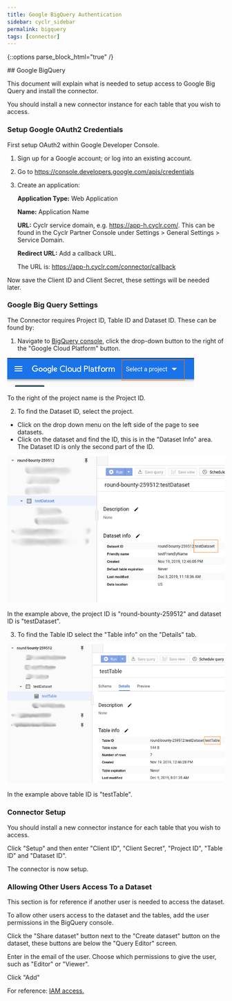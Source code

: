 ```yaml
---
title: Google BigQuery Authentication
sidebar: cyclr_sidebar
permalink: bigquery
tags: [connector]
---
```

{::options parse_block_html="true" /}
<section class="card py-5 my-5">
## Google BigQuery

This document will explain what is needed to setup access to Google Big Query and install the connector.

You should install a new connector instance for each table that you wish to access.

### Setup Google OAuth2 Credentials

First setup OAuth2 within Google Developer Console. 

1. Sign up for a Google account; or log into an existing account.
2. Go to https://console.developers.google.com/apis/credentials
3. Create an application:

   __Application Type:__ Web Application
   
   __Name:__ Application Name
   
   __URL:__ Cyclr service domain, e.g. https://app-h.cyclr.com/. This can be found in the Cyclr Partner Console under Settings > General Settings > Service Domain.
   
   __Redirect URL:__ Add a callback URL.
   
   The URL is:
        https://app-h.cyclr.com/connector/callback

Now save the Client ID and Client Secret, these settings will be needed later.

### Google Big Query Settings

The Connector requires Project ID, Table ID and Dataset ID. These can be found by:

1. Navigate to [BigQuery console](https://console.cloud.google.com/bigquery), click the drop-down button to the right of the "Google Cloud Platform" button.

![BigQuery - Project ID](./images/bigquery_project_id.png)

To the right of the project name is the Project ID.

2. To find the Dataset ID, select the project. 
  * Click on the drop down menu on the left side of the page to see datasets. 
  * Click on the dataset and find the ID, this is in the "Dataset Info" area. The Dataset ID is only the second part of the ID.

![BigQuery - Dataset ID](./images/bigquery_dataset_id.png)

In the example above, the project ID is "round-bounty-259512" and dataset ID is "testDataset".

3. To find the Table ID select the "Table info" on the "Details" tab.

![BigQuery - Table ID](./images/bigquery_table_id.png)

In the example above table ID is "testTable".

### Connector Setup

You should install a new connector instance for each table that you wish to access.
 
Click "Setup" and then enter "Client ID", "Client Secret", "Project ID", "Table ID" and "Dataset ID".

The connector is now setup.

### Allowing Other Users Access To a Dataset

This section is for reference if another user is needed to access the dataset.

To allow other users access to the dataset and the tables, add the user permissions in the BigQuery console.

Click the "Share dataset" button next to the "Create dataset" button on the dataset, these buttons are below the "Query Editor" screen.

Enter in the email of the user. Choose which permissions to give the user, such as "Editor" or "Viewer".

Click "Add" 

For reference: [IAM access.](https://cloud.google.com/bigquery/docs/access-control)

</section>
